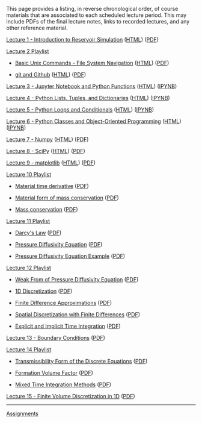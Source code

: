 <!--
.. title: Course Materials
.. slug: index
.. date: 2015-08-25 11:24:22 UTC-05:00
-->

This page provides a listing, in reverse chronological order, of course materials that are associated to
each scheduled lecture period.  This may include PDFs of the final lecture notes, links to recorded lectures, 
and any other reference material.

<a href="https://youtu.be/R__n0gZ9l9A" target="blank_">Lecture 1 - Introduction to Reservoir Simulation</a> ([HTML](/slides/IntroductionToReservoirSimulation.slides.html)) ([PDF](/slides/IntroductionToReservoirSimulation.pdf))

<a href="//youtu.be/0cN1oewU03w " target="blank_">Lecture 2 Playlist</a>
 
  * <a href="//youtu.be/0cN1oewU03w" target="blank_">Basic Unix Commands - File System Navigation</a> ([HTML](/slides/BasicUnixCommands_FileSystem.slides.html)) ([PDF](/slides/BasicUnixCommands_FileSystem.pdf))

  * <a href="//youtu.be/5OLUolv4DaM" target="blank_">git and Github</a> ([HTML](/slides/git_and_Github.slides.html)) ([PDF](/slides/git_and_Github.pdf))

<a href="//youtu.be/RlwPBT4Uqhw" target="blank_">Lecture 3 - Jupyter Notebook and Python Functions</a> (<a href="//nbviewer.ipython.org/github/johnfoster-pge-utexas/PGE323M-ResEngineeringIII/blob/master/files/JupyterNotebook_and_PythonFunctions.ipynb" target="blank_">HTML</a>) ([IPYNB](/files/JupyterNotebook_and_PythonFunctions.ipynb))

<a href="//youtu.be/NyILHJ0JxqY" target="blank_">Lecture 4 - Python Lists, Tuples, and Dictionaries</a> (<a href="//nbviewer.ipython.org/github/johnfoster-pge-utexas/PGE323M-ResEngineeringIII/blob/master/files/PythonListsTuples_and_Dictionaries.ipynb" target="blank_">HTML</a>) ([IPYNB](/files/PythonListsTuples_and_Dictionaries.ipynb))

<a href="//youtu.be/1wQTyjPtrlY" target="blank_">Lecture 5 - Python Loops and Conditionals</a> (<a href="//nbviewer.ipython.org/github/johnfoster-pge-utexas/PGE323M-ResEngineeringIII/blob/master/files/PythonLoops_and_Conditionals.ipynb" target="blank_">HTML</a>) ([IPYNB](/files/PythonLoops_and_Conditionals.ipynb))

<a href="//youtu.be/sOQ-usIoZuQ" target="blank_">Lecture 6 - Python Classes and Object-Oriented Programming</a> (<a href="//nbviewer.ipython.org/github/johnfoster-pge-utexas/PGE323M-ResEngineeringIII/blob/master/files/PythonClasses_and_ObjectOrientedProgramming.ipynb" target="blank_">HTML</a>) ([IPYNB](/files/PythonClasses_and_ObjectOrientedProgramming.ipynb))

<a href="//youtu.be/GHCZOvjXGto" target="blank_">Lecture 7 - Numpy</a> ([HTML](/slides/Numpy.slides.html)) ([PDF](/slides/Numpy.pdf))

<a href="//youtu.be/hhDkdPRe01o" target="blank_">Lecture 8 - SciPy</a> ([HTML](/slides/SciPy.slides.html)) ([PDF](/slides/SciPy.pdf))

<a href="//youtu.be/FNJc3ByKpRs" target="blank_">Lecture 9 - matplotlib</a> ([HTML](/slides/matplotlib.slides.html)) ([PDF](/slides/matplotlib.pdf))


<a href="//www.youtube.com/playlist?list=PLKNU3sBDzHbIkTqS9b6CpU7HQ_VQn2Ukf" target="blank_">Lecture 10 Playlist</a>
 
  * <a href="//youtu.be/UItyFF4HcMA?list=PLKNU3sBDzHbIkTqS9b6CpU7HQ_VQn2Ukf" target="blank_">Material time derivative</a> ([PDF](/notes/Material_Time_Derivative.pdf))

  * <a href="//youtu.be/-sxu2L_gG3E?list=PLKNU3sBDzHbIkTqS9b6CpU7HQ_VQn2Ukf" target="blank_">Material form of mass conservation</a> ([PDF](/notes/Material_Form_Of_Mass_Conservation.pdf))

  * <a href="//youtu.be/-CxwTcnoDyI?list=PLKNU3sBDzHbIkTqS9b6CpU7HQ_VQn2Ukf" target="blank_">Mass conservation</a> ([PDF](/notes/Mass_Conservation.pdf))

<a href="//www.youtube.com/playlist?list=PLKNU3sBDzHbKYnLTs3jLdAB41JITME99m" target="blank_">Lecture 11 Playlist</a>
 
  * <a href="//youtu.be/u98GqUywFjk?list=PLKNU3sBDzHbKYnLTs3jLdAB41JITME99m" target="blank_">Darcy's Law</a> ([PDF](/notes/Darcys_Law.pdf))

  * <a href="//youtu.be/H5pAq5EvAJg" target="blank_">Pressure Diffusivity Equation</a> ([PDF](/notes/Pressure_Diffusivity_Equation.pdf))

  * <a href="//youtu.be/0rvynbKVX68" target="blank_">Pressure Diffusivity Equation Example</a> ([PDF](/notes/Pressure_Diffusivity_Example.pdf))

<a href="//www.youtube.com/playlist?list=PLKNU3sBDzHbJv4uX5VkWqDVmCz2vvg0lU" target="blank_">Lecture 12 Playlist</a>
 
  * <a href="//youtu.be/YvRq6bhN3ko" target="blank_">Weak From of Pressure Diffusivity Equation</a> ([PDF](/notes/WeakForm.pdf))

  * <a href="//youtu.be/oWmq8CV9XjE" target="blank_">1D Discretization</a> ([PDF](/notes/Discretization.pdf))

  * <a href="//youtu.be/f67jpwJu-d0" target="blank_">Finite Difference Approximations</a> ([PDF](/notes/FiniteDifferences.pdf))
  
  * <a href="//youtu.be/oxSl6W7N9y8" target="blank_">Spatial Discretization with Finite Differences</a> ([PDF](/notes/SpatialApprox.pdf))

  * <a href="//youtu.be/rYWS_jIM8hQ" target="blank_">Explicit and Implicit Time Integration</a> ([PDF](/notes/TimeDiscretization.pdf))

<a href="//youtu.be/yX4HEMw-lPM" target="blank_">Lecture 13 - Boundary Conditions</a> ([PDF](/notes/BoundaryConditions.pdf))

<a href="//www.youtube.com/playlist?list=PLKNU3sBDzHbKTgRbpGaOELaj98f-LORfd" target="blank_">Lecture 14 Playlist</a>
 
  * <a href="//youtu.be/OkllssJtMyc" target="blank_">Transmissibility Form of the Discrete Equations</a> ([PDF](/notes/TransmissibilityForm.pdf))

  * <a href="//youtu.be/7VKQHQulaTY" target="blank_">Formation Volume Factor</a> ([PDF](/notes/FormationVolumeFactor.pdf))

  * <a href="//youtu.be/AEmrR6D-le8" target="blank_">Mixed Time Integration Methods</a> ([PDF](/notes/MixedMethods.pdf))

<a href="//youtu.be/dglLoLJbROA" target="blank_">Lecture 15 - Finite Volume Discretization in 1D</a> ([PDF](/notes/BoundaryConditions.pdf))



---


[Assignments](https://github.com/PGE323M-Fall2017?utf8=%E2%9C%93&q=&type=public&language=_)



<!--### 11/07/2016-->



<!--### 11/04/2016-->

<!--<a href="//www.youtube.com/playlist?list=PLKNU3sBDzHbJ7JHkq9YetyQVIeRQYHuGF" target="blank_">Lecture Recording</a>-->


<!--### 10/24/2016-->

<!--[Lecture Notes](/notes/10-24-2016.pdf)-->

<!--<a href="//www.youtube.com/playlist?list=PLKNU3sBDzHbJ0bUv9nc3IsKnJd-8N4xrq" target="blank_">Lecture Recording</a>-->



<!--### 10/21/2016-->

<!--[Lecture Notes](/notes/10-21-2016.pdf)-->

<!--<a href="//www.youtube.com/playlist?list=PLKNU3sBDzHbKwSE5riNXTI02OASu1h7KA" target="blank_">Lecture Recording</a>-->


<!--### 10/19/2016-->

<!--<a href="//www.youtube.com/playlist?list=PLKNU3sBDzHbJXGZmU8iyDscpppJRlbyMp" target="blank_">Lecture Recording</a>-->


<!--### 10/17/2016-->

<!--[Lecture Notes](/notes/10-17-2016.pdf)-->

<!--<a href="//www.youtube.com/playlist?list=PLKNU3sBDzHbLRh2gwR23AqQGpwantu3vX" target="blank_">Lecture Recording</a>-->


<!--### 10/14/2016-->

<!--[Lecture Notes](/notes/10-14-2016.pdf)-->

<!--<a href="//www.youtube.com/playlist?list=PLKNU3sBDzHbKBz-t5yjgq62QGAE17phlC" target="blank_">Lecture Recording</a>-->


<!--### 10/10/2016-->

<!--<a href="//www.youtube.com/playlist?list=PLKNU3sBDzHbLtaXqFqVk8I_dPQObGWGl4" target="blank_">Lecture Recording</a>-->

<!--### 10/07/2016-->

<!--<a href="//www.youtube.com/playlist?list=PLKNU3sBDzHbJNuQTkEpekijn4-BYuKdrS" target="blank_">Lecture Recording</a>-->


<!--### 10/05/2016-->

<!--<a href="//www.youtube.com/playlist?list=PLKNU3sBDzHbLB6vtKlRpsYJZbtLYwyNMv" target="blank_">Lecture Recording</a>-->


<!--### 10/03/2016-->


<!--<a href="//www.youtube.com/playlist?list=PLKNU3sBDzHbJ4Yd5lYWwKhEggRAYz8Gqx" target="blank_">Lecture Recording</a>-->


<!--### 09/28/2016-->

<!--[Lecture Notes](/notes/09-28-2016.pdf)-->

<!--<a href="//www.youtube.com/playlist?list=PLKNU3sBDzHbIPrUxRK4n111Zrvunqva_7&jct=7-3px4TY3o21ywFRLaTD1bkf3i-hGg" target="blank_">Lecture Recording</a>-->


<!--### 09/26/2016-->

<!--[Lecture Notes](/notes/09-26-2016.pdf)-->

<!--<a href="//www.youtube.com/playlist?list=PLKNU3sBDzHbIYe9v1EVPM6aW3koxwx3KO" target="blank_">Lecture Recording</a>-->

<!--### 09/23/2016-->

<!--[Lecture Notes](/notes/09-23-2016.pdf)-->

<!--<a href="//www.youtube.com/playlist?list=PLKNU3sBDzHbJnnuBuadt-5_47xv-6MYvC" target="blank_">Lecture Recording</a>-->


<!--### 09/14/2016-->

<!--<a href="//nbviewer.ipython.org/github/johnfoster-pge-utexas/PGE323M-ResEngineeringIII/blob/master/files/Live_Coded_Example7.ipynb" target="blank_">Live Coded Example 7</a>-->

<!--<a href="//youtu.be/CWTi11caXdk" target="blank_">Lecture Recording</a>-->


<!--### 09/12/2016-->

<!--[Lecture Notes](/notes/09-12-2016.pdf)-->

<!--<a href="//www.youtube.com/playlist?list=PLKNU3sBDzHbI3G0D3G4ACF-6Kf5GAshPl" target="blank_">Lecture Recording</a>-->


<!--### 09/09/2016-->

<!--[Lecture Notes](/notes/09-09-2016.pdf)-->

<!--<a href="//www.youtube.com/playlist?list=PLKNU3sBDzHbKJq87LCUGVtV7yuExeCY90" target="blank_">Lecture Recording</a>-->


<!--### 09/07/2016-->

<!--[Lecture Notes](/notes/09-07-2016.pdf)-->

<!--<a href="//www.youtube.com/playlist?list=PLKNU3sBDzHbKyI57EtPJPwYlNIITiOv0D" target="blank_">Lecture Recording</a>-->


<!--### 09/02/2016-->

<!--[Lecture Notes](/notes/09-02-2016.pdf)-->

<!--<a href="//www.youtube.com/playlist?list=PLKNU3sBDzHbKkVVAA2hkWiWMMNg2Qm_p1" target="blank_">Lecture Recording</a>-->


<!--### 08/29/2016-->

<!--[Lecture Notes](/notes/08-29-2016.pdf)-->

<!--<a href="//www.youtube.com/playlist?list=PLKNU3sBDzHbKkp1Y02qeDYuCrQWJJ2lS6" target="blank_">Lecture Recording</a>-->


<!--### 08/26/2016-->

<!--[Lecture Notes](/notes/09-01-2015-notes.pdf)-->

<!--[Lecture Slides](/notes/09-01-2015-slides.pdf)-->

<!--<a href="//www.youtube.com/playlist?list=PLKNU3sBDzHbIv4ThEzISn8xI-zwrIZux0" target="blank_">Lecture Recording</a>-->


<!--### 08/24/2016-->

<!--<a href="//www.youtube.com/playlist?list=PLKNU3sBDzHbKSLk9vb9Pl7npOZGS0Tqhc" target="blank_">Lecture Recording</a>-->


<!--<!---->
<!--### 11/12/2015-->

<!--[Lecture Notes](/notes/11-12-2015-notes.pdf)-->

<!--<a href="//www.youtube.com/playlist?list=PLKNU3sBDzHbIBDTuvUJss1BeWYx7-psRo">Lecture Recording</a>-->


<!--### 11/03/2015-->

<!--[Lecture Notes](/notes/11-03-2015-notes.pdf)-->

<!--[Lecture Slides](/notes/11-03-2015-slides.pdf)-->

<!--<a href="//www.youtube.com/playlist?list=PLKNU3sBDzHbJbTgfa4IIsmJiinyDKyIln">Lecture Recording</a>-->


<!--### 10/29/2015-->

<!--[Lecture Notes](/notes/10-29-2015.pdf)-->

<!--<a href="//www.youtube.com/playlist?list=PLKNU3sBDzHbIHzxiofx2-RoEGES18PwN7">Lecture Recording</a>-->


<!--### 10/20/2015-->

<!--[Lecture Notes](/notes/10-20-2015.pdf)-->

<!--<a href="//www.youtube.com/playlist?list=PLKNU3sBDzHbKuWmKv8_Z-vv6JRnl_lSoQ">Lecture Recording</a>-->

<!--<a href="//mybinder.org/repo/johntfoster/PGE383-HW4" target="blank_">Link to interactive HW4 Python files</a>-->


<!--### 10/19/2015-->

<!--[Lecture Notes](/notes/10-19-2015.pdf)-->

<!--<a href="//www.youtube.com/playlist?list=PLyQr4689RR7AaxCNPTZ5CRb-LEgHbD6AZ">Lecture Recording</a>-->


<!--### 10/15/2015-->

<!--[Lecture Notes](/notes/10-15-2015.pdf)-->

<!--<a href="//youtu.be/Wk7sefJmf8Y?list=PLKNU3sBDzHbIm7wS-rLqC1xtp5WScsb0q">Lecture Recording</a>-->


<!--### 10/13/2015-->

<!--[Lecture Notes](/notes/10-13-2015.pdf)-->

<!--<a href="//www.youtube.com/playlist?list=PLKNU3sBDzHbJrUuf0xAXM8xEyD-HwLWmX">Lecture Recording</a>-->


<!--### 10/08/2015-->

<!--[Lecture Notes](/notes/10-08-2015.pdf)-->

<!--<a href="//www.youtube.com/playlist?list=PLKNU3sBDzHbJAoqasFIG-SjGXQdb9oZnO">Lecture Recording</a>-->


<!--### 10/01/2015-->

<!--[Lecture Notes](/notes/10-01-2015.pdf)-->

<!--<a href="//www.youtube.com/playlist?list=PLKNU3sBDzHbI77D6xGhaCZJF1-kw_OxAE">Lecture Recording</a>-->

<!--<a href="//nbviewer.ipython.org/github/johnfoster-pge-utexas/PGE323M-ResEngineeringIII/blob/master/files/Live_Coded_Example7.ipynb" target="blank_">Live Coded Example 7</a>-->


<!--### 09/24/2015-->

<!--[Lecture Notes](/notes/09-24-2015-notes.pdf)-->

<!--<a href="//www.youtube.com/playlist?list=PLKNU3sBDzHbI1JiS3-Q_qSUDOcW4-L-N2">Lecture Recording</a>-->


<!--### 09/22/2015-->

<!--[Lecture Notes](/notes/09-22-2015-notes.pdf)-->

<!--<a href="//www.youtube.com/playlist?list=PLKNU3sBDzHbKw2QQnV_27Mon8qwvAlNs4">Lecture Recording</a>-->



<!--### 09/03/2015-->

<!--[Lecture Notes](/notes/09-03-2015-notes.pdf)-->

<!--[Lecture Slides](/notes/09-03-2015-slides.pdf)-->

<!--<a href="//www.youtube.com/playlist?list=PLKNU3sBDzHbLD6VkUUt2WwW38WBP55BAx">Lecture Recording</a>-->


<!--### 09/01/2015-->

<!--[Lecture Notes](/notes/09-01-2015-notes.pdf)-->

<!--[Lecture Slides](/notes/09-01-2015-slides.pdf)-->

<!--<a href="//www.youtube.com/playlist?list=PLKNU3sBDzHbIv4ThEzISn8xI-zwrIZux0">Lecture Recording</a>-->



<!--### 08/27/2015-->

<!--[Lecture Notes](/notes/08-27-2015.pdf)-->

<!--<a href="//www.youtube.com/playlist?list=PLKNU3sBDzHbJbBy-GuVS0dgcfoRU_l9R4" target="blank_">Lecture Recording</a>-->



